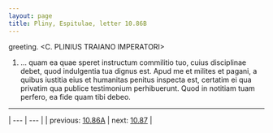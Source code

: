 ```yaml
---
layout: page
title: Pliny, Espitulae, letter 10.86B
---
```


greeting. <C. PLINIUS TRAIANO IMPERATORI>



1. ... quam ea quae speret instructum commilitio tuo, cuius disciplinae debet, quod indulgentia tua dignus est. Apud me et milites et pagani, a quibus iustitia eius et humanitas penitus inspecta est, certatim ei qua privatim qua publice testimonium perhibuerunt. Quod in notitiam tuam perfero, ea fide quam tibi debeo.



---

| --- | --- |
| previous: [10.86A](../10.86A/) | next: [10.87](../10.87/) |